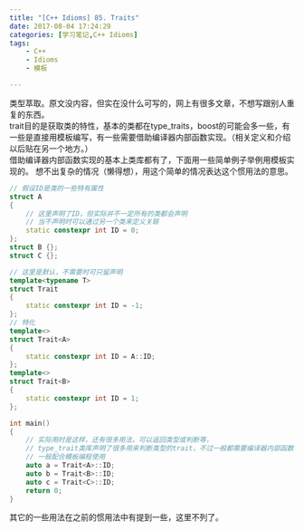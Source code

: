 ```yaml
---
title: "[C++ Idioms] 85. Traits"
date: 2017-08-04 17:24:29
categories: [学习笔记,C++ Idioms]
tags:
    - C++
    - Idioms
    - 模板

---
```

类型萃取。<!--more-->原文没内容，但实在没什么可写的，网上有很多文章，不想写跟别人重复的东西。  
trait目的是获取类的特性，基本的类都在type_traits，boost的可能会多一些，有一些是直接用模板编写，有一些需要借助编译器内部函数实现。（相关定义和介绍以后贴在另一个地方。）  
借助编译器内部函数实现的基本上类库都有了，下面用一些简单例子举例用模板实现的。
想不出复杂的情况（懒得想），用这个简单的情况表达这个惯用法的意思。  
```cpp
// 假设ID是类的一些特有属性
struct A
{
	// 这里声明了ID，但实际并不一定所有的类都会声明
	// 当不声明时可以通过另一个类来定义关联
	static constexpr int ID = 0;
};
struct B {};
struct C {};

// 这里是默认，不需要时可只留声明
template<typename T>
struct Trait
{
	static constexpr int ID = -1;
};
// 特化
template<>
struct Trait<A>
{
	static constexpr int ID = A::ID;
};
template<>
struct Trait<B>
{
	static constexpr int ID = 1;
};

int main()
{
	// 实际用时是这样，还有很多用法，可以返回类型或判断等，
	// type_trait类库声明了很多用来判断类型的trait，不过一般都需要编译器内部函数
	// 一般配合模板编程使用
	auto a = Trait<A>::ID;
	auto b = Trait<B>::ID;
	auto c = Trait<C>::ID;
	return 0;
}
```
其它的一些用法在之前的惯用法中有提到一些，这里不列了。